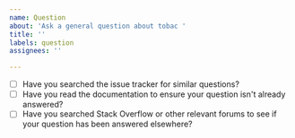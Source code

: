 ```yaml
---
name: Question
about: 'Ask a general question about tobac '
title: ''
labels: question
assignees: ''

---
```


* [ ] Have you searched the issue tracker for similar questions?
* [ ] Have you read the documentation to ensure your question isn't already answered?
* [ ] Have you searched Stack Overflow or other relevant forums to see if your question has been answered elsewhere?
